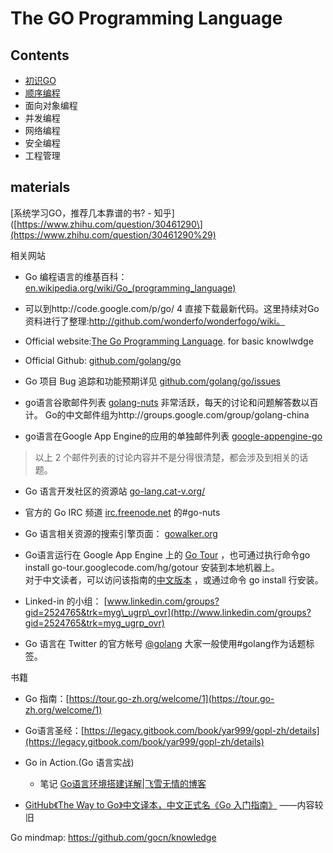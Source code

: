 # The GO Programming Language

## Contents
* [初识GO](1.初识Go.md)
* [顺序编程](2.顺序编程.md)
* 面向对象编程
* 并发编程
* 网络编程
* 安全编程
* 工程管理

## materials

[系统学习GO，推荐几本靠谱的书? - 知乎]([https://www.zhihu.com/question/30461290\](https://www.zhihu.com/question/30461290%29)

相关网站

* Go 编程语言的维基百科： [en.wikipedia.org/wiki/Go\_\(programming\_language\)](http://en.wikipedia.org/wiki/Go_%28programming_language%29)

* 可以到http://code.google.com/p/go/ 4 直接下载最新代码。这里持续对Go资料进行了整理:http://github.com/wonderfo/wonderfogo/wiki。

* Official website:[The Go Programming Language](https://golang.org/). for basic knowlwdge


* Official Github: [github.com/golang/go](https://github.com/golang/go)

* Go 项目 Bug 追踪和功能预期详见 [github.com/golang/go/issues](https://github.com/golang/go/issues)

* go语言谷歌邮件列表  [golang-nuts](http://groups.google.com/group/golang-nuts/)  非常活跃，每天的讨论和问题解答数以百计。
Go的中文邮件组为http://groups.google.com/group/golang-china

* go语言在Google App Engine的应用的单独邮件列表 [google-appengine-go](https://groups.google.com/forum/#!forum/google-appengine-go)

> 以上 2 个邮件列表的讨论内容并不是分得很清楚，都会涉及到相关的话题。

* Go 语言开发社区的资源站 [go-lang.cat-v.org/](#)

* 官方的 Go IRC 频道 [irc.freenode.net](http://irc.freenode.net/)  的#go-nuts

* Go 语言相关资源的搜索引擎页面： [gowalker.org](https://gowalker.org/)

* Go语言运行在 Google App Engine 上的  [Go Tour](http://tour.golang.org/) ，也可通过执行命令go install go-tour.googlecode.com/hg/gotour 安装到本地机器上。  
  对于中文读者，可以访问该指南的[中文版本](http://go-tour-zh.appspot.com/) ，或通过命令 go install 行安装。

* Linked-in 的小组： [www.linkedin.com/groups?gid=2524765&trk=myg\_ugrp\_ovr](http://www.linkedin.com/groups?gid=2524765&trk=myg_ugrp_ovr)

* Go 语言在 Twitter 的官方帐号 [@golang](https://twitter.com/golang) 大家一般使用\#golang作为话题标签。

书籍

* Go 指南：[https://tour.go-zh.org/welcome/1](https://tour.go-zh.org/welcome/1)

* Go语言圣经：[https://legacy.gitbook.com/book/yar999/gopl-zh/details](https://legacy.gitbook.com/book/yar999/gopl-zh/details)

* Go in Action.\(Go 语言实战\)

  * 笔记 [Go语言环境搭建详解\|飞雪无情的博客](http://www.flysnow.org/2017/01/05/install-golang.html)

* [GitHub《The Way to Go》中文译本，中文正式名《Go 入门指南》](https://github.com/Unknwon/the-way-to-go_ZH_CN)   ——内容较旧




Go mindmap: https://github.com/gocn/knowledge

